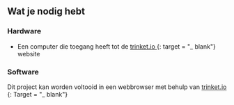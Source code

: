 ## Wat je nodig hebt

### Hardware

+ Een computer die toegang heeft tot de [ trinket.io ](https://trinket.io) {: target = "_ blank"} website

### Software

Dit project kan worden voltooid in een webbrowser met behulp van [ trinket.io ](https://trinket.io) {: Target = "_ blank"}